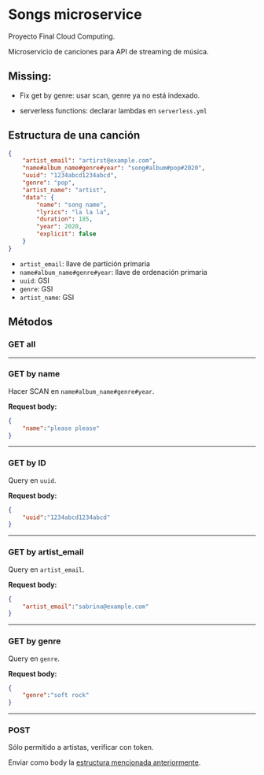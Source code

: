 # Songs microservice

Proyecto Final Cloud Computing.

Microservicio de canciones para API de streaming de música.

## Missing:

- Fix get by genre: usar scan, genre ya no está indexado.

- serverless functions: declarar lambdas en `serverless.yml`

## Estructura de una canción

```json
{
    "artist_email": "artirst@example.com",
    "name#album_name#genre#year": "song#album#pop#2020",
    "uuid": "1234abcd1234abcd",
    "genre": "pop",
    "artist_name": "artist",
    "data": {
        "name": "song name",
        "lyrics": "la la la",
        "duration": 185,
        "year": 2020,
        "explicit": false
    }
}
```

- `artist_email`: llave de partición primaria
- `name#album_name#genre#year`: llave de ordenación primaria
- `uuid`: GSI
- `genre`: GSI
- `artist_name`: GSI

## Métodos

### GET all

---

### **GET by name**

Hacer SCAN en `name#album_name#genre#year`.

**Request body:**

```json
{
    "name":"please please"
}
```

---


### **GET by ID**

Query en `uuid`.

**Request body:**

```json
{
    "uuid":"1234abcd1234abcd"
}
```

---

### **GET by artist_email**

Query en `artist_email`.

**Request body:**

```json
{
    "artist_email":"sabrina@example.com"
}
```

---

### **GET by genre**

Query en `genre`.

**Request body:**

```json
{
    "genre":"soft rock"
}
```

---

### **POST**

Sólo permitido a artistas, verificar con token.

Enviar como body la [estructura mencionada anteriormente](#estructura-de-una-canción).